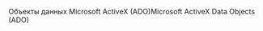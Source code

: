 <span data-ttu-id="8cc94-101">Объекты данных Microsoft ActiveX (ADO)</span><span class="sxs-lookup"><span data-stu-id="8cc94-101">Microsoft ActiveX Data Objects (ADO)</span></span>